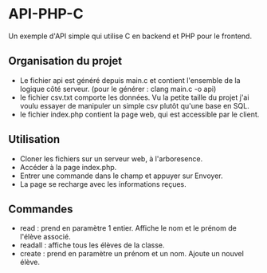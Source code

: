 # API-PHP-C
Un exemple d'API simple qui utilise C en backend et PHP pour le frontend.
## Organisation du projet  
* Le fichier api est généré depuis main.c et contient l'ensemble de la logique côté serveur. (pour le générer : clang main.c -o api)
* le fichier csv.txt comporte les données. Vu la petite taille du projet j'ai voulu essayer de manipuler un simple csv plutôt qu'une base en SQL.
* le fichier index.php contient la page web, qui est accessible par le client.
## Utilisation
* Cloner les fichiers sur un serveur web, à l'arboresence.
* Accéder à la page index.php.
* Entrer une commande dans le champ et appuyer sur Envoyer.
* La page se recharge avec les informations reçues.
## Commandes
* read : prend en paramètre 1 entier. Affiche le nom et le prénom de l'élève associé.
* readall : affiche tous les élèves de la classe.
* create : prend en paramètre un prénom et un nom. Ajoute un nouvel élève.
